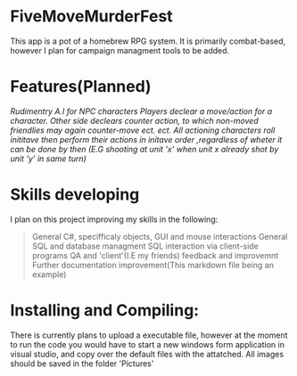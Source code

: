 # FiveMoveMurderFest
This app is a pot of a homebrew RPG system.
It is primarily combat-based, however I plan for campaign managment tools to be added.

# Features(Planned)

*Rudimentry A.I for NPC characters*
*Players declear a move/action for a character. Other side declears counter action, to which non-moved friendlies may again counter-move*
*ect. ect. All actioning characters roll inititave then perform their actions in initave order ,regardless of wheter it can be done by then*
*(E.G shooting at unit 'x' when unit x already shot by unit 'y' in same turn)*

# Skills developing

I plan on this project improving my skills in the following:

>General C#, specifficaly objects, GUI and mouse interactions
>General SQL and database managment
>SQL interaction via client-side programs
>QA and 'client'(I.E my friends) feedback and improvemnt
>Further documentation improvement(This markdown file being an example)

# Installing and Compiling:

There is currently plans to upload a executable file, however at the moment to run the code you would have to start
a new windows form application in visual studio, and copy over the default files with the attatched.
All images should be saved in the folder 'Pictures'
